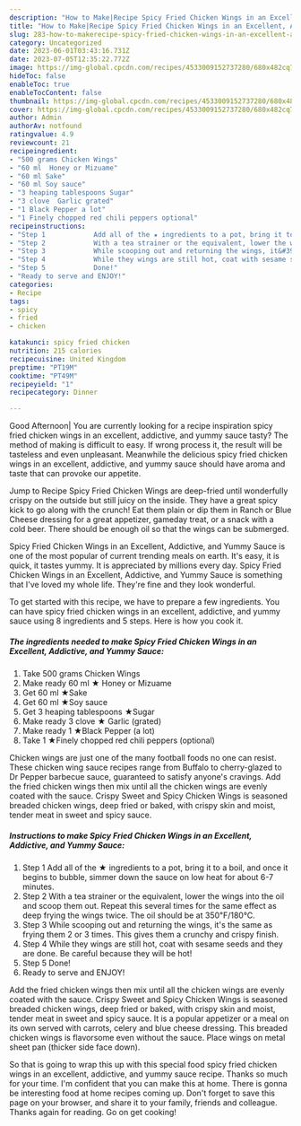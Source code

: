 ```yaml
---
description: "How to Make|Recipe Spicy Fried Chicken Wings in an Excellent, Addictive, and Yummy Sauce {That is Simple"
title: "How to Make|Recipe Spicy Fried Chicken Wings in an Excellent, Addictive, and Yummy Sauce {That is Simple"
slug: 283-how-to-makerecipe-spicy-fried-chicken-wings-in-an-excellent-addictive-and-yummy-sauce-that-is-simple
category: Uncategorized
date: 2023-06-01T03:43:16.731Z
date: 2023-07-05T12:35:22.772Z
image: https://img-global.cpcdn.com/recipes/4533009152737280/680x482cq70/spicy-fried-chicken-wings-in-an-excellent-addictive-and-yummy-sauce-recipe-main-photo.jpg
hideToc: false
enableToc: true
enableTocContent: false
thumbnail: https://img-global.cpcdn.com/recipes/4533009152737280/680x482cq70/spicy-fried-chicken-wings-in-an-excellent-addictive-and-yummy-sauce-recipe-main-photo.jpg
cover: https://img-global.cpcdn.com/recipes/4533009152737280/680x482cq70/spicy-fried-chicken-wings-in-an-excellent-addictive-and-yummy-sauce-recipe-main-photo.jpg
author: Admin
authorAv: notfound
ratingvalue: 4.9
reviewcount: 21
recipeingredient:
- "500 grams Chicken Wings"
- "60 ml  Honey or Mizuame"
- "60 ml Sake"
- "60 ml Soy sauce"
- "3 heaping tablespoons Sugar"
- "3 clove  Garlic grated"
- "1 Black Pepper a lot"
- "1 Finely chopped red chili peppers optional"
recipeinstructions:
- "Step 1            Add all of the ★ ingredients to a pot, bring it to a boil, and once it begins to bubble, simmer down the sauce on low heat for about 6-7 minutes."
- "Step 2            With a tea strainer or the equivalent, lower the wings into the oil and scoop them out. Repeat this several times for the same effect as deep frying the wings twice. The oil should be at 350℉/180℃."
- "Step 3            While scooping out and returning the wings, it&#39;s the same as frying them 2 or 3 times. This gives them a crunchy and crispy finish."
- "Step 4            While they wings are still hot, coat with sesame seeds and they are done. Be careful because they will be hot!"
- "Step 5            Done!"
- "Ready to serve and ENJOY!"
categories:
- Recipe
tags:
- spicy
- fried
- chicken

katakunci: spicy fried chicken 
nutrition: 215 calories
recipecuisine: United Kingdom
preptime: "PT19M"
cooktime: "PT49M"
recipeyield: "1"
recipecategory: Dinner

---
```



Good Afternoon| You are currently looking for a recipe inspiration spicy fried chicken wings in an excellent, addictive, and yummy sauce tasty? The method of making is difficult to easy. If wrong process it, the result will be tasteless and even unpleasant. Meanwhile the delicious spicy fried chicken wings in an excellent, addictive, and yummy sauce should have aroma and taste that can provoke our appetite.





Jump to Recipe Spicy Fried Chicken Wings are deep-fried until wonderfully crispy on the outside but still juicy on the inside. They have a great spicy kick to go along with the crunch! Eat them plain or dip them in Ranch or Blue Cheese dressing for a great appetizer, gameday treat, or a snack with a cold beer. There should be enough oil so that the wings can be submerged.

Spicy Fried Chicken Wings in an Excellent, Addictive, and Yummy Sauce is one of the most popular of current trending meals on earth. It's easy, it is quick, it tastes yummy. It is appreciated by millions every day. Spicy Fried Chicken Wings in an Excellent, Addictive, and Yummy Sauce is something that I've loved my whole life. They're fine and they look wonderful.


To get started with this recipe, we have to prepare a few ingredients. You can have spicy fried chicken wings in an excellent, addictive, and yummy sauce using 8 ingredients and 5 steps. Here is how you cook it.

<!--inarticleads1-->

##### The ingredients needed to make Spicy Fried Chicken Wings in an Excellent, Addictive, and Yummy Sauce:

1. Take 500 grams Chicken Wings
1. Make ready 60 ml ★ Honey or Mizuame
1. Get 60 ml ★Sake
1. Get 60 ml ★Soy sauce
1. Get 3 heaping tablespoons ★Sugar
1. Make ready 3 clove ★ Garlic (grated)
1. Make ready 1 ★Black Pepper (a lot)
1. Take 1 ★Finely chopped red chili peppers (optional)


Chicken wings are just one of the many football foods no one can resist. These chicken wing sauce recipes range from Buffalo to cherry-glazed to Dr Pepper barbecue sauce, guaranteed to satisfy anyone&#39;s cravings. Add the fried chicken wings then mix until all the chicken wings are evenly coated with the sauce. Crispy Sweet and Spicy Chicken Wings is seasoned breaded chicken wings, deep fried or baked, with crispy skin and moist, tender meat in sweet and spicy sauce. 

<!--inarticleads2-->

##### Instructions to make Spicy Fried Chicken Wings in an Excellent, Addictive, and Yummy Sauce:

1. Step 1            Add all of the ★ ingredients to a pot, bring it to a boil, and once it begins to bubble, simmer down the sauce on low heat for about 6-7 minutes.
1. Step 2            With a tea strainer or the equivalent, lower the wings into the oil and scoop them out. Repeat this several times for the same effect as deep frying the wings twice. The oil should be at 350℉/180℃.
1. Step 3            While scooping out and returning the wings, it&#39;s the same as frying them 2 or 3 times. This gives them a crunchy and crispy finish.
1. Step 4            While they wings are still hot, coat with sesame seeds and they are done. Be careful because they will be hot!
1. Step 5            Done!
1. Ready to serve and ENJOY!

Add the fried chicken wings then mix until all the chicken wings are evenly coated with the sauce. Crispy Sweet and Spicy Chicken Wings is seasoned breaded chicken wings, deep fried or baked, with crispy skin and moist, tender meat in sweet and spicy sauce. It is a popular appetizer or a meal on its own served with carrots, celery and blue cheese dressing. This breaded chicken wings is flavorsome even without the sauce. Place wings on metal sheet pan (thicker side face down). 

So that is going to wrap this up with this special food spicy fried chicken wings in an excellent, addictive, and yummy sauce recipe. Thanks so much for your time. I'm confident that you can make this at home. There is gonna be interesting food at home recipes coming up. Don't forget to save this page on your browser, and share it to your family, friends and colleague. Thanks again for reading. Go on get cooking!
